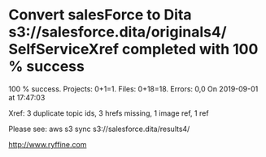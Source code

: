 # Convert salesForce to Dita s3://salesforce.dita/originals4/ SelfServiceXref completed with 100 % success

100 % success. Projects: 0+1=1.  Files: 0+18=18. Errors: 0,0  On 2019-09-01 at 17:47:03

Xref: 3 duplicate topic ids, 3 hrefs missing, 1 image ref, 1 ref

Please see: aws s3 sync s3://salesforce.dita/results4/

http://www.ryffine.com
